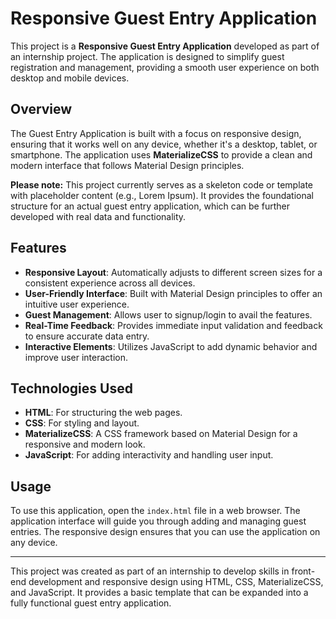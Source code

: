 # Responsive Guest Entry Application

This project is a **Responsive Guest Entry Application** developed as part of an internship project. The application is designed to simplify guest registration and management, providing a smooth user experience on both desktop and mobile devices.

## Overview

The Guest Entry Application is built with a focus on responsive design, ensuring that it works well on any device, whether it's a desktop, tablet, or smartphone. The application uses **MaterializeCSS** to provide a clean and modern interface that follows Material Design principles.

**Please note:** This project currently serves as a skeleton code or template with placeholder content (e.g., Lorem Ipsum). It provides the foundational structure for an actual guest entry application, which can be further developed with real data and functionality.

## Features

- **Responsive Layout**: Automatically adjusts to different screen sizes for a consistent experience across all devices.
- **User-Friendly Interface**: Built with Material Design principles to offer an intuitive user experience.
- **Guest Management**: Allows user to signup/login to avail the features.
- **Real-Time Feedback**: Provides immediate input validation and feedback to ensure accurate data entry.
- **Interactive Elements**: Utilizes JavaScript to add dynamic behavior and improve user interaction.

## Technologies Used

- **HTML**: For structuring the web pages.
- **CSS**: For styling and layout.
- **MaterializeCSS**: A CSS framework based on Material Design for a responsive and modern look.
- **JavaScript**: For adding interactivity and handling user input.

## Usage

To use this application, open the `index.html` file in a web browser. The application interface will guide you through adding and managing guest entries. The responsive design ensures that you can use the application on any device.

---

This project was created as part of an internship to develop skills in front-end development and responsive design using HTML, CSS, MaterializeCSS, and JavaScript. It provides a basic template that can be expanded into a fully functional guest entry application.
